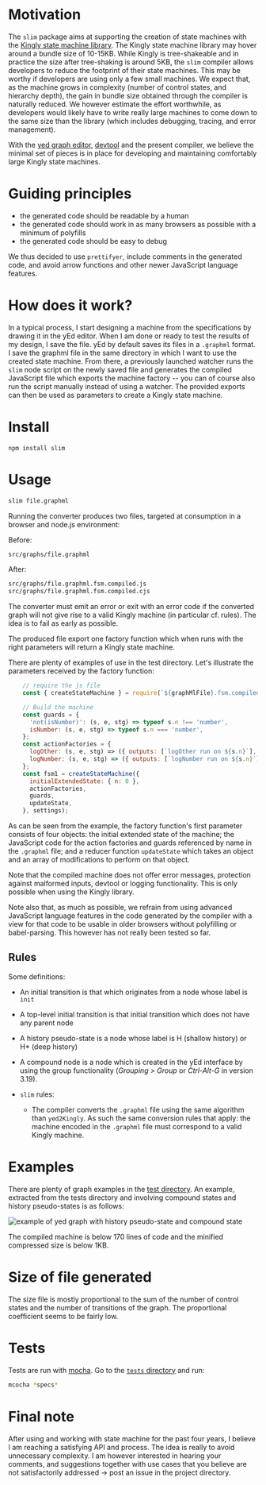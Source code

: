 # Motivation
The `slim` package aims at supporting the creation of state machines with the [Kingly state machine library](https://brucou.github.io/documentation/). The Kingly state machine library may hover around a bundle size of 10-15KB. While Kingly is tree-shakeable and in practice the size after tree-shaking is around 5KB, the `slim` compiler allows developers to reduce the footprint of their state machines. This may be worthy if developers are using only a few small machines. We expect that, as the machine grows in complexity (number of control states, and hierarchy depth), the gain in bundle size obtained through the compiler is naturally reduced. We however estimate the effort worthwhile, as developers would likely have to write really large machines to come down to the same size than the library (which includes debugging, tracing, and error management).



With the [yed graph editor](https://www.yworks.com/products/yed-live), [devtool](https://github.com/brucou/yed2Kingly) and the present compiler, we believe the minimal set of pieces is in place for developing and maintaining comfortably large Kingly state machines.

# Guiding principles
- the generated code should be readable by a human
- the generated code should work in as many browsers as possible with a minimum of polyfills
- the generated code should be easy to debug

We thus decided to use `prettifyer`, include comments in the generated code, and avoid arrow functions and other newer JavaScript language features.

# How does it work?
In a typical process, I start designing a machine from the specifications by drawing it in the yEd editor. When I am done or ready to test the results of my design, I save the file. yEd by default saves its files in a `.graphml` format. I save the graphml file in the same directory in which I want to use the created state machine. From there, a previously launched watcher runs the `slim` node script on the newly saved file and generates the compiled JavaScript file which exports the machine factory -- you can of course also run the script manually instead of using a watcher. The provided exports can then be used as parameters to create a Kingly state machine.

# Install
`npm install slim`

# Usage
```bash
slim file.graphml
```

Running the converter produces two files, targeted at consumption in a browser and node.js environment:

Before:
```bash
src/graphs/file.graphml
```

After:
```bash
src/graphs/file.graphml.fsm.compiled.js
src/graphs/file.graphml.fsm.compiled.cjs
```

The converter must emit an error or exit with an error code if the converted graph will not give rise to a valid Kingly machine (in particular cf. rules). The idea is to fail as early as possible.

The produced file export one factory function which when runs with the right parameters will return a Kingly state machine.

There are plenty of examples of use in the test directory. Let's illustrate the parameters received by the factory function:

```js
    // require the js file
    const { createStateMachine } = require(`${graphMlFile}.fsm.compiled.cjs`);

    // Build the machine
    const guards = {
      'not(isNumber)': (s, e, stg) => typeof s.n !== 'number',
      isNumber: (s, e, stg) => typeof s.n === 'number',
    };
    const actionFactories = {
      logOther: (s, e, stg) => ({ outputs: [`logOther run on ${s.n}`], updates: {} }),
      logNumber: (s, e, stg) => ({ outputs: [`logNumber run on ${s.n}`], updates: {} }),
    };
    const fsm1 = createStateMachine({
      initialExtendedState: { n: 0 },
      actionFactories,
      guards,
      updateState,
    }, settings);
```

As can be seen from the example, the factory function's first parameter consists of four objects: the initial extended state of the machine; the JavaScript code for the action factories and guards referenced by name in the `.graphml` file;  and a reducer function `updateState` which takes an object and an array of modifications to perform on that object.

Note that the compiled machine does not offer error messages, protection against malformed inputs, devtool or logging functionality. This is only possible when using the Kingly library.

Note also that, as much as possible, we refrain from using advanced JavaScript language features in the code generated by the compiler with a view for that code to be usable in older browsers without polyfilling or babel-parsing. This however has not really been tested so far.

## Rules
Some definitions:
  - An initial transition is that which originates from a node whose label is `init`
  - A top-level initial transition is that initial transition which does not have any parent node
  - A history pseudo-state is a node whose label is H (shallow history) or H* (deep history)
  - A compound node is a node which is created in the yEd interface by using the group functionality (*Grouping > Group* or *Ctrl-Alt-G* in version 3.19).

- `slim` rules:
  - The compiler converts the `.graphml` file using the same algorithm than `yed2Kingly`. As such the same conversion rules that apply: the machine encoded in the `.graphml` file must correspond to a valid Kingly machine.
  
# Examples
There are plenty of graph examples in the [test directory](https://github.com/brucou/slim/tree/master/tests/graphs). An example, extracted from the tests directory and involving compound states and history pseudo-states is as follows:

![example of yed graph with history pseudo-state and compound state](https://imgur.com/VjKaIkL.png)

The compiled machine is below 170 lines of code and the minified compressed size is below 1KB.

# Size of file generated
The size file is mostly proportional to the sum of the number of control states and the number of transitions of the graph. The proportional coefficient seems to be fairly low.


# Tests
Tests are run with [mocha](https://mochajs.org/). Go to the [`tests` directory](https://github.com/brucou/slim/tree/master/tests) and run:

```bash
mcocha *specs*
``` 

# Final note
After using and working with state machine for the past four years, I believe I am reaching a satisfying API and process. The idea is really to avoid unnecessary complexity. I am however interested in hearing your comments, and suggestions together with use cases that you believe are not satisfactorily addressed -> post an issue in the project directory.

